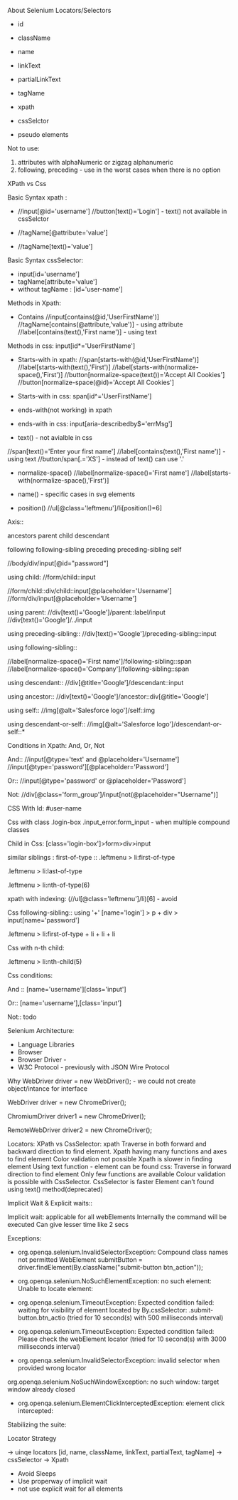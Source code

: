 About Selenium
Locators/Selectors

- id
- className
- name
- linkText
- partialLinkText
- tagName
- xpath
- cssSelctor

- pseudo elements


Not to use:
1. attributes with alphaNumeric or zigzag alphanumeric
2. following, preceding - use in the worst cases when there is no option

XPath vs Css

Basic Syntax xpath :
- //input[@id='username']
  //button[text()='Login'] - text() not available in cssSelctor

- //tagName[@attribute='value']
- //tagName[text()='value']

Basic Syntax cssSelector:
- input[id='username']
- tagName[attribute='value']
- without tagName : [id='user-name']

Methods in Xpath:
- Contains
  //input[contains(@id,'UserFirstName')]
  //tagName[contains(@attribute,'value')] - using attribute
  //label[contains(text(),'First name')] - using text

Methods in css:
input[id*='UserFirstName']

- Starts-with in xpath:
  //span[starts-with(@id,'UserFirstName')]
  //label[starts-with(text(),'First')]
  //label[starts-with(normalize-space(),'First')]
  //button[normalize-space(text())='Accept All Cookies']
  //button[normalize-space(@id)='Accept All Cookies']

- Starts-with in css:
  span[id^='UserFirstName']

- ends-with(not working) in xpath

- ends-with in css:
  input[aria-describedby$='errMsg']

- text() - not avialble in css

//span[text()='Enter your first name']
//label[contains(text(),'First name')] - using text
//button/span[.='XS'] - instead of text() can use '.'

- normalize-space()
  //label[normalize-space()='First name']
  //label[starts-with(normalize-space(),'First')]

- name() - specific cases in svg elements

- position()
  //ul[@class='leftmenu']/li[position()=6]


Axis::

ancestors
parent
child
descendant

following
following-sibling
preceding
preceding-sibling
self


//body/div/input[@id="password"]

using child:
//form/child::input

//form/child::div/child::input[@placeholder='Username']
//form/div/input[@placeholder='Username']

using parent:
//div[text()='Google']/parent::label/input
//div[text()='Google']/../input

using preceding-sibling::
//div[text()='Google']/preceding-sibling::input

using following-sibling::

//label[normalize-space()='First name']/following-sibling::span
//label[normalize-space()='Company']/following-sibling::span


using descendant::
//div[@title='Google']/descendant::input

using ancestor::
//div[text()='Google']/ancestor::div[@title='Google']

using self::
//img[@alt='Salesforce logo']/self::img

using descendant-or-self::
//img[@alt='Salesforce logo']/descendant-or-self::*


Conditions in Xpath:
And, Or, Not

And::
//input[@type='text' and @placeholder='Username']
//input[@type='password'][@placeholder='Password']

Or::
//input[@type='password' or @placeholder='Password']

Not:
//div[@class='form_group']/input[not(@placeholder="Username")]

CSS With Id:
#user-name

Css with class
.login-box
.input_error.form_input - when multiple compound classes

Child in Css:
[class='login-box']>form>div>input

similar siblings : first-of-type ::
.leftmenu > li:first-of-type

.leftmenu > li:last-of-type

.leftmenu > li:nth-of-type(6)

xpath with indexing:
(//ul[@class='leftmenu']/li)[6] - avoid

Css following-sibling:: using '+'
[name='login'] > p + div > input[name='password']

.leftmenu > li:first-of-type + li + li + li

Css with n-th child:

.leftmenu > li:nth-child(5)

Css conditions:

And ::
[name='username'][class='input']

Or::
[name='username'],[class='input']

Not::
todo


Selenium Architecture:

- Language Libraries
- Browser
- Browser Driver -
- W3C Protocol - previously with JSON Wire Protocol

Why WebDriver driver = new WebDriver(); -  we could not create object/intance for interface


WebDriver driver = new ChromeDriver();

ChromiumDriver driver1 = new ChromeDriver();

RemoteWebDriver driver2 = new ChromeDriver();

Locators: XPath vs CssSelector:
xpath
Traverse in both forward and backward direction to find element.
Xpath having many functions and axes to find element
Color validation not possible
Xpath is slower in finding element
Using text function - element can be found
css:
Traverse in forward direction to find element
Only few functions are available
Colour validation is possible with CssSelector.
CssSelector is faster
Element can’t found using text() method(deprecated)


Implicit Wait & Explicit waits::

Implicit wait:
applicable for all webElements
Internally the command will be executed
Can give lesser time like 2 secs



Exceptions:

- org.openqa.selenium.InvalidSelectorException: Compound class names not permitted
  WebElement submitButton = driver.findElement(By.className("submit-button btn_action"));

- org.openqa.selenium.NoSuchElementException: no such element: Unable to locate element:

- org.openqa.selenium.TimeoutException: Expected condition failed: waiting for visibility of element located by By.cssSelector: .submit-button.btn_actio (tried for 10 second(s) with 500 milliseconds interval)

- org.openqa.selenium.TimeoutException: Expected condition failed: Please check the webElement locator (tried for 10 second(s) with 3000 milliseconds interval)

- org.openqa.selenium.InvalidSelectorException: invalid selector
  when provided wrong locator

org.openqa.selenium.NoSuchWindowException: no such window: target window already closed


- org.openqa.selenium.ElementClickInterceptedException: element click intercepted:


Stabilizing the suite:

Locator Strategy

-> uinqe locators [id, name, className, linkText, partialText, tagName]
-> cssSelector
-> Xpath

- Avoid Sleeps
- Use properway of implicit wait
- not use explicit wait for all elements















